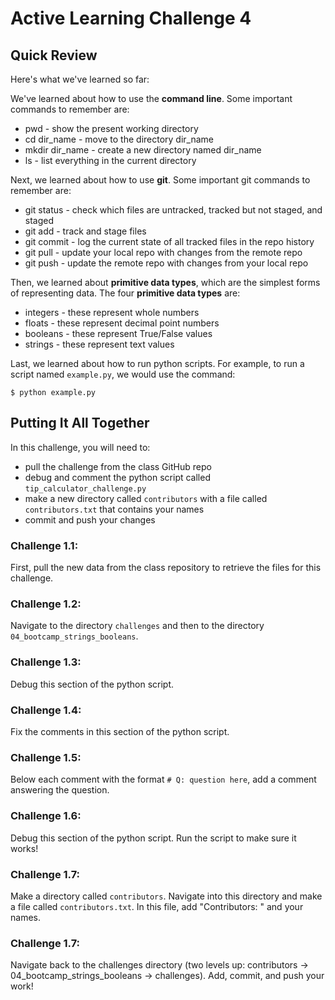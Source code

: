 # Active Learning Challenge 4

## Quick Review 

Here's what we've learned so far: 

We've learned about how to use the **command line**. Some important commands to remember are:
* pwd - show the present working directory
* cd dir_name - move to the directory dir_name
* mkdir dir_name - create a new directory named dir_name
* ls - list everything in the current directory

Next, we learned about how to use **git**. Some important git commands to remember are:
* git status - check which files are untracked, tracked but not staged, and staged
* git add - track and stage files
* git commit - log the current state of all tracked files in the repo history
* git pull - update your local repo with changes from the remote repo
* git push - update the remote repo with changes from your local repo

Then, we learned about **primitive data types**, which are the simplest forms of representing data. The four **primitive data types** are:
* integers - these represent whole numbers
* floats - these represent decimal point numbers
* booleans - these represent True/False values
* strings - these represent text values

Last, we learned about how to run python scripts. For example, to run a script named `example.py`, we would use the command:
```
$ python example.py
```

## Putting It All Together

In this challenge, you will need to: 
* pull the challenge from the class GitHub repo
* debug and comment the python script called `tip_calculator_challenge.py`
* make a new directory called `contributors` with a file called `contributors.txt` that contains your names
* commit and push your changes

### Challenge 1.1:
First, pull the new data from the class repository to retrieve the files for this challenge.


### Challenge 1.2:
Navigate to the directory `challenges` and then to the directory `04_bootcamp_strings_booleans`.

### Challenge 1.3:
Debug this section of the python script.

### Challenge 1.4:
Fix the comments in this section of the python script. 

### Challenge 1.5:
Below each comment with the format `# Q: question here`, add a comment answering the question. 

### Challenge 1.6:
Debug this section of the python script. Run the script to make sure it works!

### Challenge 1.7:
Make a directory called `contributors`. Navigate into this directory and make a file called `contributors.txt`. In this file, add "Contributors: " and your names.

### Challenge 1.7:
Navigate back to the challenges directory (two levels up: contributors -> 04_bootcamp_strings_booleans -> challenges). Add, commit, and push your work!
